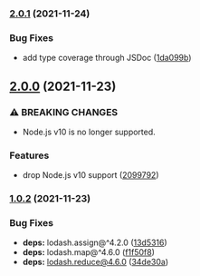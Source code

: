 ### [2.0.1](https://github.com/KenanY/glicko2-lite/compare/2.0.0...2.0.1) (2021-11-24)


### Bug Fixes

* add type coverage through JSDoc ([1da099b](https://github.com/KenanY/glicko2-lite/commit/1da099b1f530f4f1f8e4bc77afaf154296d45ee5))

## [2.0.0](https://github.com/KenanY/glicko2-lite/compare/1.0.2...2.0.0) (2021-11-23)


### ⚠ BREAKING CHANGES

* Node.js v10 is no longer supported.

### Features

* drop Node.js v10 support ([2099792](https://github.com/KenanY/glicko2-lite/commit/209979202179756186bd111c0d9ac3b7917a8443))

### [1.0.2](https://github.com/KenanY/glicko2-lite/compare/1.0.1...1.0.2) (2021-11-23)


### Bug Fixes

* **deps:** lodash.assign@^4.2.0 ([13d5316](https://github.com/KenanY/glicko2-lite/commit/13d531607d872cb38de3dd3587c08f9ea3f367e3))
* **deps:** lodash.map@^4.6.0 ([f1f50f8](https://github.com/KenanY/glicko2-lite/commit/f1f50f8598bd6edff789939f02140e7c999c1cbd))
* **deps:** lodash.reduce@4.6.0 ([34de30a](https://github.com/KenanY/glicko2-lite/commit/34de30a5fb43372920f03e293e72597570e76e91))
